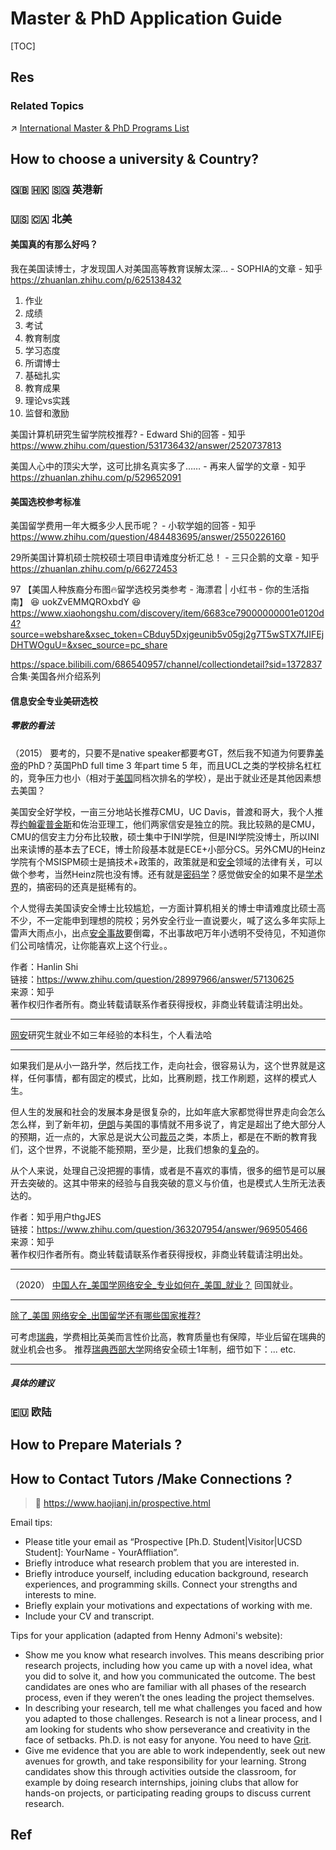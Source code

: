 # Master & PhD Application Guide

[TOC]



## Res
### Related Topics
↗ [International Master & PhD Programs List](Master%20&%20PhD%20Application%20Guide/International%20Master%20&%20PhD%20Programs%20List.md)



## How to choose a university & Country?
### 🇬🇧 🇭‍🇰 🇸‍🇬 英港新


### 🇺‍🇸 🇨‍🇦 北美
#### 美国真的有那么好吗？

我在美国读博士，才发现国人对美国高等教育误解太深… - SOPHIA的文章 - 知乎
https://zhuanlan.zhihu.com/p/625138432
1. 作业
2. 成绩
3. 考试
4. 教育制度
5. 学习态度
6. 所谓博士
7. 基础扎实
8. 教育成果
9. 理论vs实践
10. 监督和激励

美国计算机研究生留学院校推荐? - Edward Shi的回答 - 知乎 https://www.zhihu.com/question/531736432/answer/2520737813

美国人心中的顶尖大学，这可比排名真实多了…… - 再来人留学的文章 - 知乎
https://zhuanlan.zhihu.com/p/529652091
#### 美国选校参考标准
美国留学费用一年大概多少人民币呢？ - 小软学姐的回答 - 知乎 https://www.zhihu.com/question/484483695/answer/2550226160

29所美国计算机硕士院校硕士项目申请难度分析汇总！ - 三只企鹅的文章 - 知乎 https://zhuanlan.zhihu.com/p/66272453

97 【美国人种族裔分布图🔥留学选校另类参考 - 海漂君 | 小红书 - 你的生活指南】 😆 uokZvEMMQROxbdY 😆 https://www.xiaohongshu.com/discovery/item/6683ce79000000001e0120d4?source=webshare&xsec_token=CBduy5Dxjgeunib5v05gj2g7T5wSTX7fJIFEjDHTWOguU=&xsec_source=pc_share

https://space.bilibili.com/686540957/channel/collectiondetail?sid=1372837
合集·美国各州介绍系列
#### 信息安全专业美研选校
##### 零散的看法
（2015）
要考的，只要不是native speaker都要考GT，然后我不知道为何要靠[美帝](https://www.zhihu.com/search?q=%E7%BE%8E%E5%B8%9D&search_source=Entity&hybrid_search_source=Entity&hybrid_search_extra=%7B%22sourceType%22%3A%22answer%22%2C%22sourceId%22%3A%2257130625%22%7D)的PhD？英国PhD full time 3 年part time 5 年，而且UCL之类的学校排名杠杠的，竞争压力也小（相对于[美国](https://www.zhihu.com/search?q=%E7%BE%8E%E5%9B%BD&search_source=Entity&hybrid_search_source=Entity&hybrid_search_extra=%7B%22sourceType%22%3A%22answer%22%2C%22sourceId%22%3A%2257130625%22%7D)同档次排名的学校），是出于就业还是其他因素想去美国？

美国安全好学校，一亩三分地站长推荐CMU，UC Davis，普渡和哥大，我个人推荐[约翰霍普金斯](https://www.zhihu.com/search?q=%E7%BA%A6%E7%BF%B0%E9%9C%8D%E6%99%AE%E9%87%91%E6%96%AF&search_source=Entity&hybrid_search_source=Entity&hybrid_search_extra=%7B%22sourceType%22%3A%22answer%22%2C%22sourceId%22%3A%2257130625%22%7D)和佐治亚理工，他们两家信安是独立的院。我比较熟的是CMU，CMU的信安主力分布比较散，硕士集中于INI学院，但是INI学院没博士，所以INI出来读博的基本去了ECE，博士阶段基本就是ECE+小部分CS。另外CMU的Heinz学院有个MSISPM硕士是搞技术+政策的，政策就是和[安全](https://www.zhihu.com/search?q=%E5%AE%89%E5%85%A8&search_source=Entity&hybrid_search_source=Entity&hybrid_search_extra=%7B%22sourceType%22%3A%22answer%22%2C%22sourceId%22%3A%2257130625%22%7D)领域的法律有关，可以做个参考，当然Heinz院也没有博。还有就是[密码学](https://www.zhihu.com/search?q=%E5%AF%86%E7%A0%81%E5%AD%A6&search_source=Entity&hybrid_search_source=Entity&hybrid_search_extra=%7B%22sourceType%22%3A%22answer%22%2C%22sourceId%22%3A%2257130625%22%7D)？感觉做安全的如果不是[学术界](https://www.zhihu.com/search?q=%E5%AD%A6%E6%9C%AF%E7%95%8C&search_source=Entity&hybrid_search_source=Entity&hybrid_search_extra=%7B%22sourceType%22%3A%22answer%22%2C%22sourceId%22%3A%2257130625%22%7D)的，搞密码的还真是挺稀有的。

个人觉得去美国读安全博士比较尴尬，一方面计算机相关的博士申请难度比硕士高不少，不一定能申到理想的院校；另外安全行业一直说要火，喊了这么多年实际上雷声大雨点小，出点[安全事故](https://www.zhihu.com/search?q=%E5%AE%89%E5%85%A8%E4%BA%8B%E6%95%85&search_source=Entity&hybrid_search_source=Entity&hybrid_search_extra=%7B%22sourceType%22%3A%22answer%22%2C%22sourceId%22%3A%2257130625%22%7D)要倒霉，不出事故吧万年小透明不受待见，不知道你们公司啥情况，让你能喜欢上这个行业。。
  
作者：Hanlin Shi  
链接：https://www.zhihu.com/question/28997966/answer/57130625  
来源：知乎  
著作权归作者所有。商业转载请联系作者获得授权，非商业转载请注明出处。

---
[网安](https://www.zhihu.com/search?q=%E7%BD%91%E5%AE%89&search_source=Entity&hybrid_search_source=Entity&hybrid_search_extra=%7B%22sourceType%22%3A%22answer%22%2C%22sourceId%22%3A%223160933949%22%7D)研究生就业不如三年经验的本科生，个人看法哈

---
如果我们是从小一路升学，然后找工作，走向社会，很容易认为，这个世界就是这样，任何事情，都有固定的模式，比如，比赛刷题，找工作刷题，这样的模式人生。

但人生的发展和社会的发展本身是很复杂的，比如年底大家都觉得世界走向会怎么怎么样，到了新年初，[伊朗](https://www.zhihu.com/search?q=%E4%BC%8A%E6%9C%97&search_source=Entity&hybrid_search_source=Entity&hybrid_search_extra=%7B%22sourceType%22%3A%22answer%22%2C%22sourceId%22%3A%22969505466%22%7D)与美国的事情就不用多说了，肯定是超出了绝大部分人的预期，近一点的，大家总是说大公司[裁员](https://www.zhihu.com/search?q=%E8%A3%81%E5%91%98&search_source=Entity&hybrid_search_source=Entity&hybrid_search_extra=%7B%22sourceType%22%3A%22answer%22%2C%22sourceId%22%3A%22969505466%22%7D)之类，本质上，都是在不断的教育我们，这个世界，不说能不能预期，至少是，比我们想象的[复杂](https://www.zhihu.com/search?q=%E5%A4%8D%E6%9D%82&search_source=Entity&hybrid_search_source=Entity&hybrid_search_extra=%7B%22sourceType%22%3A%22answer%22%2C%22sourceId%22%3A%22969505466%22%7D)的。

从个人来说，处理自己没把握的事情，或者是不喜欢的事情，很多的细节是可以展开去突破的。这其中带来的经验与自我突破的意义与价值，也是模式人生所无法表达的。

作者：知乎用户thgJES  
链接：https://www.zhihu.com/question/363207954/answer/969505466  
来源：知乎  
著作权归作者所有。商业转载请联系作者获得授权，非商业转载请注明出处。

---
（2020）
[中国人在_美国学网络安全_专业如何在_美国_就业？](https://www.zhihu.com/question/432204036/answer/1598886791)
回国就业。

---
[除了_美国 网络安全_出国留学还有哪些国家推荐?](https://www.zhihu.com/question/548622533/answer/2629175205)

可考虑[瑞典](https://www.zhihu.com/search?q=%E7%91%9E%E5%85%B8&search_source=Entity&hybrid_search_source=Entity&hybrid_search_extra=%7B%22sourceType%22%3A%22answer%22%2C%22sourceId%22%3A%222629175205%22%7D)，学费相比英美而言性价比高，教育质量也有保障，毕业后留在瑞典的就业机会也多。
推荐[瑞典西部大学](https://www.zhihu.com/search?q=%E7%91%9E%E5%85%B8%E8%A5%BF%E9%83%A8%E5%A4%A7%E5%AD%A6&search_source=Entity&hybrid_search_source=Entity&hybrid_search_extra=%7B%22sourceType%22%3A%22answer%22%2C%22sourceId%22%3A%222629175205%22%7D)网络安全硕士1年制，细节如下：... etc.

---
##### 具体的建议


### 🇪🇺 欧陆



## How to Prepare Materials ?



## How to Contact Tutors /Make Connections ?
> 🔗 https://www.haojianj.in/prospective.html

Email tips:  
- Please title your email as “Prospective [Ph.D. Student|Visitor|UCSD Student]: YourName - YourAffliation”.
- Briefly introduce what research problem that you are interested in.
- Briefly introduce yourself, including education background, research experiences, and programming skills. Connect your strengths and interests to mine.
- Briefly explain your motivations and expectations of working with me.
- Include your CV and transcript.

Tips for your application (adapted from Henny Admoni's website):  
- Show me you know what research involves. This means describing prior research projects, including how you came up with a novel idea, what you did to solve it, and how you communicated the outcome. The best candidates are ones who are familiar with all phases of the research process, even if they weren’t the ones leading the project themselves. 
- In describing your research, tell me what challenges you faced and how you adapted to those challenges. Research is not a linear process, and I am looking for students who show perseverance and creativity in the face of setbacks. Ph.D. is not easy for anyone. You need to have [Grit](https://www.amazon.com/Grit-Passion-Perseverance-Angela-Duckworth/dp/1501111108).
- Give me evidence that you are able to work independently, seek out new avenues for growth, and take responsibility for your learning. Strong candidates show this through activities outside the classroom, for example by doing research internships, joining clubs that allow for hands-on projects, or participating reading groups to discuss current research.



## Ref
[25fall末流985主申北美无科研实习求定位]: https://www.1point3acres.com/bbs/thread-1066670-1-1.html
